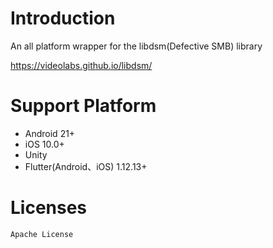 # Introduction

An all platform wrapper for the libdsm(Defective SMB) library 

https://videolabs.github.io/libdsm/


# Support Platform

* Android 21+
* iOS 10.0+
* Unity
* Flutter(Android、iOS) 1.12.13+

# Licenses

```
Apache License
```